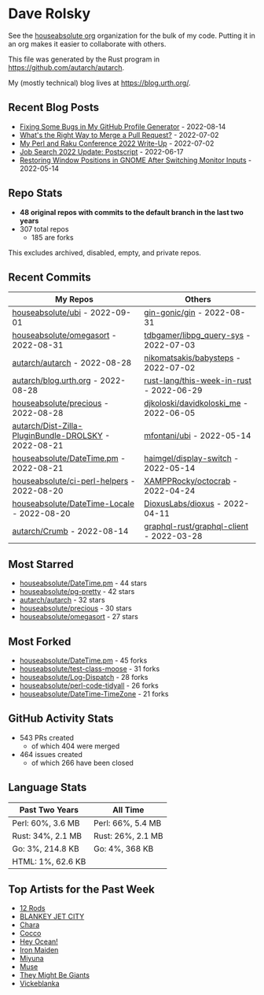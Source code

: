 
# Dave Rolsky

See the [houseabsolute org](/houseabsolute) organization for the bulk of my
code. Putting it in an org makes it easier to collaborate with others.

This file was generated by the Rust program in
https://github.com/autarch/autarch.

My (mostly technical) blog lives at https://blog.urth.org/.

## Recent Blog Posts

- [Fixing Some Bugs in My GitHub Profile Generator](https://blog.urth.org/2022/08/14/fixing-some-bugs-in-my-github-profile-generator/) - 2022-08-14
- [What&#39;s the Right Way to Merge a Pull Request?](https://blog.urth.org/2022/07/02/what-s-the-right-way-to-merge-a-pull-request/) - 2022-07-02
- [My Perl and Raku Conference 2022 Write-Up](https://blog.urth.org/2022/07/02/my-perl-and-raku-conference-2022-write-up/) - 2022-07-02
- [Job Search 2022 Update: Postscript](https://blog.urth.org/2022/06/17/job-search-2022-update-postscript/) - 2022-06-17
- [Restoring Window Positions in GNOME After Switching Monitor Inputs](https://blog.urth.org/2022/05/14/restoring-window-positions-in-gnome-after-switching-monitor-inputs/) - 2022-05-14


## Repo Stats
- **48 original repos with commits to the default branch in the last two years**
- 307 total repos
  - 185 are forks

This excludes archived, disabled, empty, and private repos.

## Recent Commits
| My Repos | Others |
|----------|--------|
| [houseabsolute/ubi](https://github.com/houseabsolute/ubi) - 2022-09-01              | [gin-gonic/gin](https://github.com/gin-gonic/gin) - 2022-08-31                |
| [houseabsolute/omegasort](https://github.com/houseabsolute/omegasort) - 2022-08-31              | [tdbgamer/libpg_query-sys](https://github.com/tdbgamer/libpg_query-sys) - 2022-07-03                |
| [autarch/autarch](https://github.com/autarch/autarch) - 2022-08-28              | [nikomatsakis/babysteps](https://github.com/nikomatsakis/babysteps) - 2022-07-02                |
| [autarch/blog.urth.org](https://github.com/autarch/blog.urth.org) - 2022-08-28              | [rust-lang/this-week-in-rust](https://github.com/rust-lang/this-week-in-rust) - 2022-06-29                |
| [houseabsolute/precious](https://github.com/houseabsolute/precious) - 2022-08-28              | [djkoloski/davidkoloski_me](https://github.com/djkoloski/davidkoloski_me) - 2022-06-05                |
| [autarch/Dist-Zilla-PluginBundle-DROLSKY](https://github.com/autarch/Dist-Zilla-PluginBundle-DROLSKY) - 2022-08-21              | [mfontani/ubi](https://github.com/mfontani/ubi) - 2022-05-14                |
| [houseabsolute/DateTime.pm](https://github.com/houseabsolute/DateTime.pm) - 2022-08-21              | [haimgel/display-switch](https://github.com/haimgel/display-switch) - 2022-05-14                |
| [houseabsolute/ci-perl-helpers](https://github.com/houseabsolute/ci-perl-helpers) - 2022-08-20              | [XAMPPRocky/octocrab](https://github.com/XAMPPRocky/octocrab) - 2022-04-24                |
| [houseabsolute/DateTime-Locale](https://github.com/houseabsolute/DateTime-Locale) - 2022-08-20              | [DioxusLabs/dioxus](https://github.com/DioxusLabs/dioxus) - 2022-04-11                |
| [autarch/Crumb](https://github.com/autarch/Crumb) - 2022-08-14              | [graphql-rust/graphql-client](https://github.com/graphql-rust/graphql-client) - 2022-03-28                |


## Most Starred
- [houseabsolute/DateTime.pm](https://github.com/houseabsolute/DateTime.pm) - 44 stars
- [houseabsolute/pg-pretty](https://github.com/houseabsolute/pg-pretty) - 42 stars
- [autarch/autarch](https://github.com/autarch/autarch) - 32 stars
- [houseabsolute/precious](https://github.com/houseabsolute/precious) - 30 stars
- [houseabsolute/omegasort](https://github.com/houseabsolute/omegasort) - 27 stars


## Most Forked
- [houseabsolute/DateTime.pm](https://github.com/houseabsolute/DateTime.pm) - 45 forks
- [houseabsolute/test-class-moose](https://github.com/houseabsolute/test-class-moose) - 31 forks
- [houseabsolute/Log-Dispatch](https://github.com/houseabsolute/Log-Dispatch) - 28 forks
- [houseabsolute/perl-code-tidyall](https://github.com/houseabsolute/perl-code-tidyall) - 26 forks
- [houseabsolute/DateTime-TimeZone](https://github.com/houseabsolute/DateTime-TimeZone) - 21 forks


## GitHub Activity Stats
- 543 PRs created
  - of which 404 were merged
- 464 issues created
  - of which 266 have been closed

## Language Stats
| Past Two Years        | All Time                |
|-----------------------|-------------------------|
| Perl: 60%, 3.6 MB              | Perl: 66%, 5.4 MB                |
| Rust: 34%, 2.1 MB              | Rust: 26%, 2.1 MB                |
| Go: 3%, 214.8 KB              | Go: 4%, 368 KB                |
| HTML: 1%, 62.6 KB              |                 |


## Top Artists for the Past Week
* [12 Rods](https://musicbrainz.org/artist/6b69ad23-4b6d-4d58-8818-ff00b4e1b024)
* [BLANKEY JET CITY](https://musicbrainz.org/artist/9eab62e8-99f7-4aac-ab10-5192bd8f2807)
* [Chara](https://musicbrainz.org/artist/94812064-a7c2-49d2-b6b0-b9e76289bf87)
* [Cocco](https://musicbrainz.org/artist/7f28f385-a591-4f66-80ea-a81a0f2abb54)
* [Hey Ocean!](https://musicbrainz.org/artist/6eae7091-1cca-48de-b535-2c878afff6c7)
* [Iron Maiden](https://musicbrainz.org/search?query=Iron%20Maiden&amp;type=artist&amp;method=indexed)
* [Miyuna](https://musicbrainz.org/artist/716ddb3a-06c0-433b-9d75-ff39f46eebc4)
* [Muse](https://musicbrainz.org/artist/9c9f1380-2516-4fc9-a3e6-f9f61941d090)
* [They Might Be Giants](https://musicbrainz.org/artist/183d6ef6-e161-47ff-9085-063c8b897e97)
* [Vickeblanka](https://musicbrainz.org/artist/547ea003-708f-4073-bf5d-edefbeb0f2d4)


